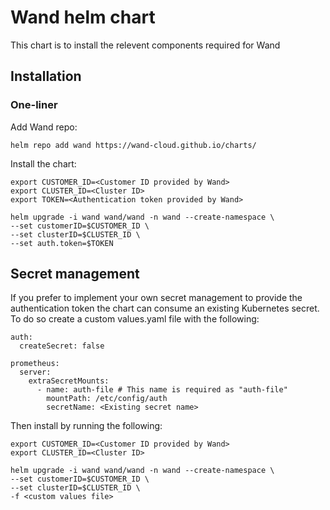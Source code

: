 # Wand helm chart

This chart is to install the relevent components required for Wand

## Installation
### One-liner
Add Wand repo:
```
helm repo add wand https://wand-cloud.github.io/charts/
```

Install the chart:
```
export CUSTOMER_ID=<Customer ID provided by Wand>
export CLUSTER_ID=<Cluster ID>
export TOKEN=<Authentication token provided by Wand>

helm upgrade -i wand wand/wand -n wand --create-namespace \
--set customerID=$CUSTOMER_ID \
--set clusterID=$CLUSTER_ID \
--set auth.token=$TOKEN
```

## Secret management

If you prefer to implement your own secret management to provide the authentication token the chart can consume an existing Kubernetes secret.
To do so create a custom values.yaml file with the following:

```
auth:
  createSecret: false

prometheus:
  server:
    extraSecretMounts:
      - name: auth-file # This name is required as "auth-file"
        mountPath: /etc/config/auth
        secretName: <Existing secret name>
```

Then install by running the following:
```
export CUSTOMER_ID=<Customer ID provided by Wand>
export CLUSTER_ID=<Cluster ID>

helm upgrade -i wand wand/wand -n wand --create-namespace \
--set customerID=$CUSTOMER_ID \
--set clusterID=$CLUSTER_ID \
-f <custom values file>
```